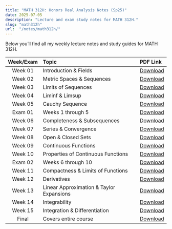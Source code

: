 ```yaml
---
title: "MATH 312H: Honors Real Analysis Notes (Sp25)"
date: 2025-07-05
description: "Lecture and exam study notes for MATH 312H."
slug: "math312h"
url:  "/notes/math312h/"
---
```


Below you’ll find all my weekly lecture notes and study guides for MATH 312H.

| Week/Exam | Topic                                        | PDF Link                                      |
|:---------:|:---------------------------------------------|:----------------------------------------------|
| Week 01   | Introduction & Fields                        | [Download](math312H-week1.pdf)               |
| Week 02   | Metric Spaces & Sequences                    | [Download](math312H-week2.pdf)               |
| Week 03   | Limits of Sequences                           | [Download](math312H-week3.pdf)               |
| Week 04   | Liminf & Limsup | [Download](math312H-week4.pdf)               |
| Week 05   | Cauchy Sequence                   | [Download](math312H-week5.pdf)               |
| Exam 01   | Weeks 1 through 5                            | [Download](exam1-studyguide.pdf)  |
| Week 06   | Completeness & Subsequences          | [Download](math312H-week6.pdf)               |
| Week 07   | Series & Convergence              | [Download](math312H-week7.pdf)               |
| Week 08   | Open & Closed Sets    | [Download](math312H-week8.pdf)               |
| Week 09   | Continuous Functions   | [Download](math312H-week9.pdf)               |
| Week 10   | Properties of Continuous Functions  | [Download](math312H-week10.pdf)              |
| Exam 02   | Weeks 6 through 10            | [Download](exam2-studyguide.pdf)  |
| Week 11   | Compactness & Limits of Functions            | [Download](math312H-week11.pdf)              |
| Week 12   | Derivatives              | [Download](math312H-week12.pdf)              |
| Week 13   | Linear Approximation & Taylor Expansions              | [Download](math312H-week13.pdf)              |
| Week 14   | Integrability            | [Download](math312H-week14.pdf)              |
| Week 15   | Integration & Differentiation                     | [Download](math312H-week15.pdf)              |
| Final     | Covers entire course | [Download](final-studyguide.pdf)  |